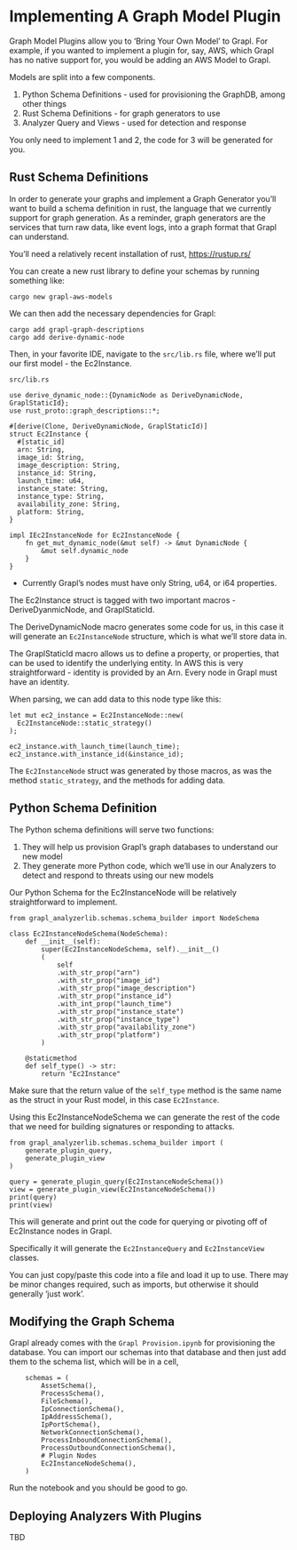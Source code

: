 # Implementing A Graph Model Plugin

Graph Model Plugins allow you to ‘Bring Your Own Model’ to Grapl. For example,
if you wanted to implement a plugin for, say, AWS, which Grapl has no native
support for, you would be adding an AWS Model to Grapl.

Models are split into a few components.

1. Python Schema Definitions - used for provisioning the GraphDB, among other
   things
2. Rust Schema Definitions - for graph generators to use
3. Analyzer Query and Views - used for detection and response

You only need to implement 1 and 2, the code for 3 will be generated for you.

## Rust Schema Definitions

In order to generate your graphs and implement a Graph Generator you’ll want to
build a schema definition in rust, the language that we currently support for
graph generation. As a reminder, graph generators are the services that turn raw
data, like event logs, into a graph format that Grapl can understand.

You’ll need a relatively recent installation of rust, https://rustup.rs/

You can create a new rust library to define your schemas by running something
like:

    cargo new grapl-aws-models

We can then add the necessary dependencies for Grapl:

    cargo add grapl-graph-descriptions
    cargo add derive-dynamic-node

Then, in your favorite IDE, navigate to the `src/lib.rs` file, where we’ll put
our first model - the Ec2Instance.

`src/lib.rs`

    use derive_dynamic_node::{DynamicNode as DeriveDynamicNode, GraplStaticId};
    use rust_proto::graph_descriptions::*;

    #[derive(Clone, DeriveDynamicNode, GraplStaticId)]
    struct Ec2Instance {
      #[static_id]
      arn: String,
      image_id: String,
      image_description: String,
      instance_id: String,
      launch_time: u64,
      instance_state: String,
      instance_type: String,
      availability_zone: String,
      platform: String,
    }

    impl IEc2InstanceNode for Ec2InstanceNode {
        fn get_mut_dynamic_node(&mut self) -> &mut DynamicNode {
            &mut self.dynamic_node
        }
    }

- Currently Grapl’s nodes must have only String, u64, or i64 properties.

The Ec2Instance struct is tagged with two important macros - DeriveDyanmicNode,
and GraplStaticId.

The DeriveDynamicNode macro generates some code for us, in this case it will
generate an `Ec2InstanceNode` structure, which is what we’ll store data in.

The GraplStaticId macro allows us to define a property, or properties, that can
be used to identify the underlying entity. In AWS this is very straightforward -
identity is provided by an Arn. Every node in Grapl must have an identity.

When parsing, we can add data to this node type like this:

    let mut ec2_instance = Ec2InstanceNode::new(
      Ec2InstanceNode::static_strategy()
    );

    ec2_instance.with_launch_time(launch_time);
    ec2_instance.with_instance_id(&instance_id);

The `Ec2InstanceNode` struct was generated by those macros, as was the method
`static_strategy`, and the methods for adding data.

## Python Schema Definition

The Python schema definitions will serve two functions:

1. They will help us provision Grapl’s graph databases to understand our new
   model
2. They generate more Python code, which we’ll use in our Analyzers to detect
   and respond to threats using our new models

Our Python Schema for the Ec2InstanceNode will be relatively straightforward to
implement.

    from grapl_analyzerlib.schemas.schema_builder import NodeSchema

    class Ec2InstanceNodeSchema(NodeSchema):
        def __init__(self):
            super(Ec2InstanceNodeSchema, self).__init__()
            (
                self
                .with_str_prop("arn")
                .with_str_prop("image_id")
                .with_str_prop("image_description")
                .with_str_prop("instance_id")
                .with_int_prop("launch_time")
                .with_str_prop("instance_state")
                .with_str_prop("instance_type")
                .with_str_prop("availability_zone")
                .with_str_prop("platform")
            )

        @staticmethod
        def self_type() -> str:
            return "Ec2Instance"

Make sure that the return value of the `self_type` method is the same name as
the struct in your Rust model, in this case `Ec2Instance`.

Using this Ec2InstanceNodeSchema we can generate the rest of the code that we
need for building signatures or responding to attacks.

    from grapl_analyzerlib.schemas.schema_builder import (
        generate_plugin_query,
        generate_plugin_view
    )

    query = generate_plugin_query(Ec2InstanceNodeSchema())
    view = generate_plugin_view(Ec2InstanceNodeSchema())
    print(query)
    print(view)

This will generate and print out the code for querying or pivoting off of
Ec2Instance nodes in Grapl.

Specifically it will generate the `Ec2InstanceQuery` and `Ec2InstanceView`
classes.

You can just copy/paste this code into a file and load it up to use. There may
be minor changes required, such as imports, but otherwise it should generally
‘just work’.

## Modifying the Graph Schema

Grapl already comes with the `Grapl Provision.ipynb` for provisioning the
database. You can import our schemas into that database and then just add them
to the schema list, which will be in a cell,

        schemas = (
            AssetSchema(),
            ProcessSchema(),
            FileSchema(),
            IpConnectionSchema(),
            IpAddressSchema(),
            IpPortSchema(),
            NetworkConnectionSchema(),
            ProcessInboundConnectionSchema(),
            ProcessOutboundConnectionSchema(),
            # Plugin Nodes
            Ec2InstanceNodeSchema(),
        )

Run the notebook and you should be good to go.

## Deploying Analyzers With Plugins

TBD
